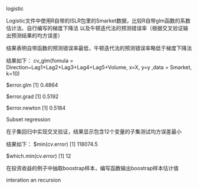logistic

Logistic文件中使用R自带的ISLR包里的Smarket数据，比较R自带glm函数的系数估计法、自行编写的梯度下降法
以及牛顿迭代法的预测错误率（根据交叉验证输出预测结果的均方误差）

结果表明自带函数的预测错误率最低，牛顿迭代法的预测错误率略低于梯度下降法


结果如下：
cv_glm(fomula = Direction~Lag1+Lag2+Lag3+Lag4+Lag5+Volume, x=X, y=y ,data = Smarket, k=10)

$error.glm
[1] 0.4864

$error.grad
[1] 0.5192

$error.newton
[1] 0.5184


Subset regression

在子集回归中实现交叉验证，结果显示包含12个变量的子集测试均方误差最小

结果如下：
$min(cv.error)
[1] 118074.5

$which.min(cv.error)
[1] 12

在投资收益的例子中抽取boostrap样本，编写函数输出boostrap样本估计值


interation an recursion




